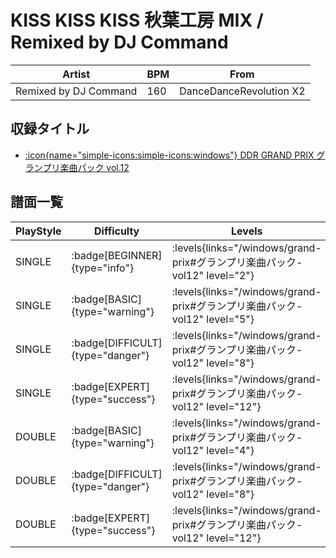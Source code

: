 # KISS KISS KISS 秋葉工房 MIX / Remixed by DJ Command

|Artist|BPM|From|
|------|---|----|
|Remixed by DJ Command|160|DanceDanceRevolution X2|

## 収録タイトル

- [:icon{name="simple-icons:simple-icons:windows"} DDR GRAND PRIX グランプリ楽曲パック vol.12](/windows/grand-prix#グランプリ楽曲パック-vol12)

## 譜面一覧

|PlayStyle|Difficulty|Levels|Notes|Movie|
|---------|----------|------|-----|-----|
|SINGLE| :badge[BEGINNER]{type="info"}| :levels{links="/windows/grand-prix#グランプリ楽曲パック-vol12" level="2"}|96/0||
|SINGLE| :badge[BASIC]{type="warning"}| :levels{links="/windows/grand-prix#グランプリ楽曲パック-vol12" level="5"}|177/5||
|SINGLE| :badge[DIFFICULT]{type="danger"}| :levels{links="/windows/grand-prix#グランプリ楽曲パック-vol12" level="8"}|245/27||
|SINGLE| :badge[EXPERT]{type="success"}| :levels{links="/windows/grand-prix#グランプリ楽曲パック-vol12" level="12"}|357/17||
|DOUBLE| :badge[BASIC]{type="warning"}| :levels{links="/windows/grand-prix#グランプリ楽曲パック-vol12" level="4"}|157/8||
|DOUBLE| :badge[DIFFICULT]{type="danger"}| :levels{links="/windows/grand-prix#グランプリ楽曲パック-vol12" level="8"}|240/32||
|DOUBLE| :badge[EXPERT]{type="success"}| :levels{links="/windows/grand-prix#グランプリ楽曲パック-vol12" level="12"}|363/19||
